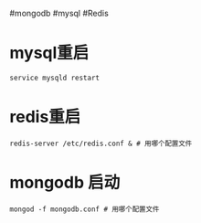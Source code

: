 #mongodb #mysql #Redis 
# mysql重启

```shell
service mysqld restart
```

# redis重启

```shell
redis-server /etc/redis.conf & # 用哪个配置文件
```

# mongodb 启动

```shell
mongod -f mongodb.conf # 用哪个配置文件
```